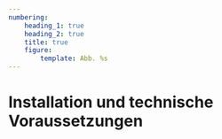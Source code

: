 ```yaml
---
numbering:
    heading_1: true
    heading_2: true
    title: true
    figure:
        template: Abb. %s
---
```


# Installation und technische Voraussetzungen
